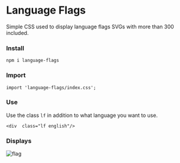 # Language Flags

Simple CSS used to display language flags SVGs with more than 300 included.

### Install
```
npm i language-flags
```


### Import
```
import 'language-flags/index.css';
```

### Use
Use the class `lf` in addition to what language you want to use.

```
<div  class="lf english"/>
```

### Displays

![flag](https://upload.wikimedia.org/wikipedia/commons/0/0b/English_language.svg)